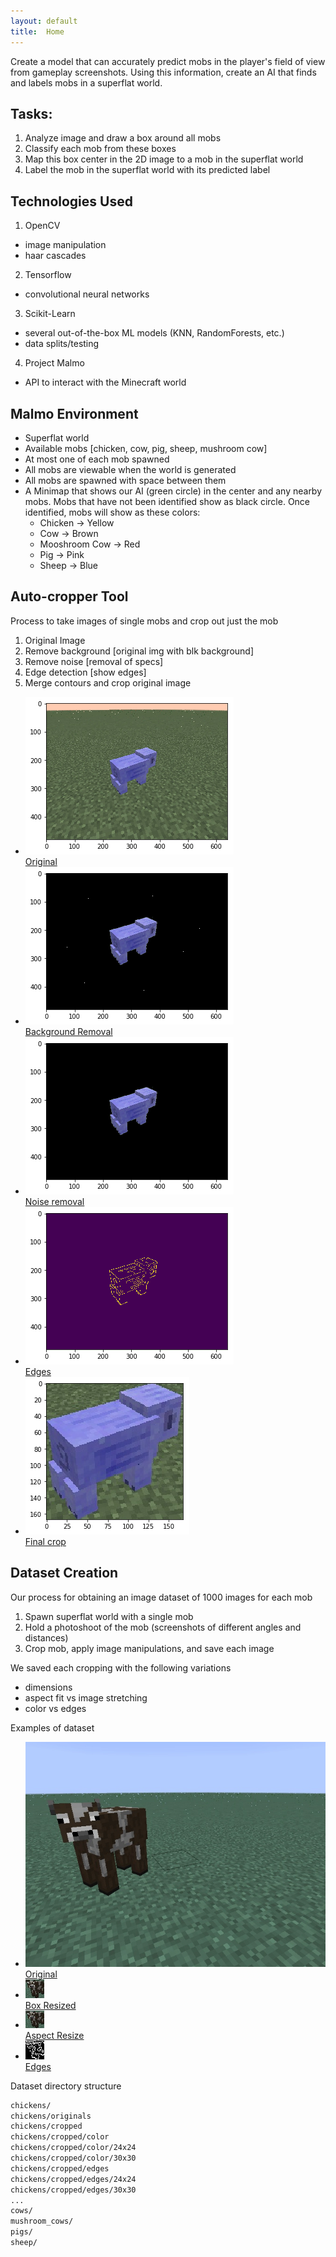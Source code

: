 ```yaml
---
layout: default
title:  Home
---
```


Create a model that can accurately predict mobs in the player's field of view from gameplay screenshots. Using this information, create an AI that finds and labels mobs in a superflat world.

## Tasks:
1. Analyze image and draw a box around all mobs
2. Classify each mob from these boxes
3. Map this box center in the 2D image to a mob in the superflat world
4. Label the mob in the superflat world with its predicted label

## Technologies Used
1. OpenCV
  * image manipulation
  * haar cascades
2. Tensorflow
  * convolutional neural networks
3. Scikit-Learn
  * several out-of-the-box ML models (KNN, RandomForests, etc.)
  * data splits/testing
4. Project Malmo
  * API to interact with the Minecraft world

## Malmo Environment
* Superflat world
* Available mobs [chicken, cow, pig, sheep, mushroom cow]
* At most one of each mob spawned
* All mobs are viewable when the world is generated
* All mobs are spawned with space between them
* A Minimap that shows our AI (green circle) in the center and any nearby mobs. Mobs that have not been identified show as black circle. Once identified, mobs will show as these colors:
  * Chicken -> Yellow
  * Cow -> Brown
  * Mooshroom Cow -> Red
  * Pig -> Pink
  * Sheep -> Blue

## Auto-cropper Tool

Process to take images of single mobs and crop out just the mob
1. Original Image
2. Remove background [original img with blk background]
3. Remove noise [removal of specs]
4. Edge detection [show edges]
5. Merge contours and crop original image

<ul>
  <li>
    <a href="media/pig_original.png"><img src="media/pig_original.png"/><br>Original</a>
  </li>
  <li>
    <a href="media/pig_no_bg.png"><img src="media/pig_no_bg.png"/><br>Background Removal</a>
  </li>
  <li>
    <a href="media/pig_no_noise.png"><img src="media/pig_no_noise.png"/><br>Noise removal</a>
  </li>
  <li>
    <a href="media/pig_edges.png"><img src="media/pig_edges.png"/><br>Edges</a>
  </li>
  <li>
    <a href="media/pig_cropping.png"><img src="media/pig_cropping.png"/><br>Final crop</a>
  </li>
</ul>

## Dataset Creation

Our process for obtaining an image dataset of 1000 images for each mob
1. Spawn superflat world with a single mob
2. Hold a photoshoot of the mob (screenshots of different angles and distances)
3. Crop mob, apply image manipulations, and save each image

We saved each cropping with the following variations
* dimensions
* aspect fit vs image stretching
* color vs edges

Examples of dataset
<ul>
  <li>
    <a href="media/cow_original.jpg"><img src="media/cow_original.jpg"/><br>Original</a>
  </li>
  <li>
    <a href="media/cow_cropped.jpg"><img src="media/cow_cropped.jpg"/><br>Box Resized</a>
  </li>
  <li>
    <a href="media/cow_aspect.jpg"><img src="media/cow_aspect.jpg"/><br>Aspect Resize</a>
  </li>
  <li>
    <a href="media/cow_edges.jpg"><img src="media/cow_edges.jpg"/><br>Edges</a>
  </li>
</ul>

Dataset directory structure
```bash
chickens/
chickens/originals
chickens/cropped
chickens/cropped/color
chickens/cropped/color/24x24
chickens/cropped/color/30x30
chickens/cropped/edges
chickens/cropped/edges/24x24
chickens/cropped/edges/30x30
...
cows/
mushroom_cows/
pigs/
sheep/
```
